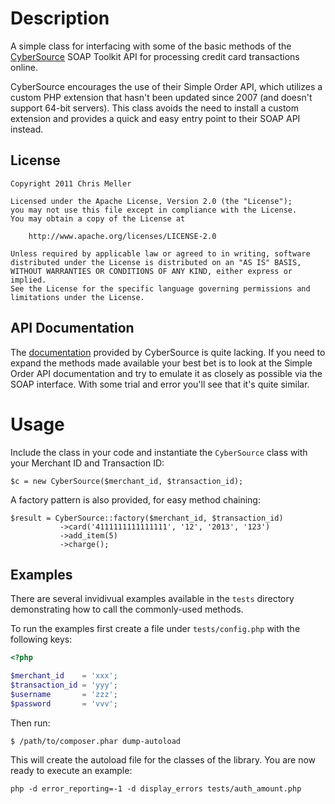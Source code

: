 Description
===========
A simple class for interfacing with some of the basic methods of the [CyberSource](http://cybersource.com) SOAP Toolkit API for processing credit card transactions online.

CyberSource encourages the use of their Simple Order API, which utilizes a custom PHP extension that hasn't been updated since 2007 (and doesn't support 64-bit servers). This class avoids the need to install a custom extension and provides a quick and easy entry point to their SOAP API instead.

License
-------

	Copyright 2011 Chris Meller

	Licensed under the Apache License, Version 2.0 (the "License");
	you may not use this file except in compliance with the License.
	You may obtain a copy of the License at

	    http://www.apache.org/licenses/LICENSE-2.0

	Unless required by applicable law or agreed to in writing, software
	distributed under the License is distributed on an "AS IS" BASIS,
	WITHOUT WARRANTIES OR CONDITIONS OF ANY KIND, either express or implied.
	See the License for the specific language governing permissions and
	limitations under the License.

API Documentation
-----------------
The [documentation](http://www.cybersource.com/developers/develop/integration_methods/simple_order_and_soap_toolkit_api/) provided by CyberSource is quite lacking. If you need to expand the methods made available your best bet is to look at the Simple Order API documentation and try to emulate it as closely as possible via the SOAP interface. With some trial and error you'll see that it's quite similar.

Usage
=====
Include the class in your code and instantiate the ``CyberSource`` class with your Merchant ID and Transaction ID:


	$c = new CyberSource($merchant_id, $transaction_id);

A factory pattern is also provided, for easy method chaining:

	$result = CyberSource::factory($merchant_id, $transaction_id)
	           ->card('4111111111111111', '12', '2013', '123')
	           ->add_item(5)
	           ->charge();


Examples
--------
There are several invidivual examples available in the ``tests`` directory demonstrating how to call the commonly-used methods.

To run the examples first create a file under `tests/config.php` with the following keys:

```php
<?php

$merchant_id    = 'xxx';
$transaction_id = 'yyy';
$username       = 'zzz';
$password       = 'vvv';
```

Then run:

```
$ /path/to/composer.phar dump-autoload
```

This will create the autoload file for the classes of the library. You are now ready to execute an example:

```
php -d error_reporting=-1 -d display_errors tests/auth_amount.php
```